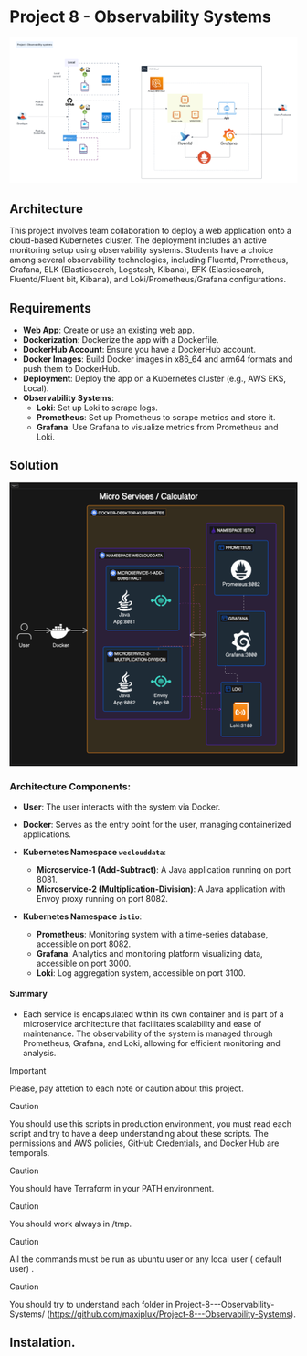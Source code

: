# Project 8 - Observability Systems

![Micro Services Calculator Architecture](DevOps%20-%20Project%20-%20Observability%20Systems.png)

## Architecture

This project involves team collaboration to deploy a web application onto a cloud-based Kubernetes cluster. The deployment includes an active monitoring setup using observability systems. Students have a choice among several observability technologies, including Fluentd, Prometheus, Grafana, ELK (Elasticsearch, Logstash, Kibana), EFK (Elasticsearch, Fluentd/Fluent bit, Kibana), and Loki/Prometheus/Grafana configurations.

## Requirements

- **Web App**: Create or use an existing web app.
- **Dockerization**: Dockerize the app with a Dockerfile.
- **DockerHub Account**: Ensure you have a DockerHub account.
- **Docker Images**: Build Docker images in x86_64 and arm64 formats and push them to DockerHub.
- **Deployment**: Deploy the app on a Kubernetes cluster (e.g., AWS EKS, Local).
- **Observability Systems**:
  - **Loki**: Set up Loki to scrape logs.
  - **Prometheus**: Set up Prometheus to scrape metrics and store it.
  - **Grafana**: Use Grafana to visualize metrics from Prometheus and Loki.

## Solution
![Technical desing solution](diagram-export-3-30-2024-11_11_35-PM.png)
### Architecture Components:

- **User**: The user interacts with the system via Docker.
- **Docker**: Serves as the entry point for the user, managing containerized applications.
- **Kubernetes Namespace `weclouddata`**:
  - **Microservice-1 (Add-Subtract)**: A Java application running on port 8081.
  - **Microservice-2 (Multiplication-Division)**: A Java application with Envoy proxy running on port 8082.

- **Kubernetes Namespace `istio`**:
  - **Prometheus**: Monitoring system with a time-series database, accessible on port 8082.
  - **Grafana**: Analytics and monitoring platform visualizing data, accessible on port 3000.
  - **Loki**: Log aggregation system, accessible on port 3100.

#### Summary
 - Each service is encapsulated within its own container and is part of a microservice architecture that facilitates scalability and ease of maintenance. The observability of the system is managed through Prometheus, Grafana, and Loki, allowing for efficient monitoring and analysis.


> [!IMPORTANT]
> Please, pay attetion to each note or caution about this project.

> [!CAUTION]
> You should use this scripts in production environment, you must read each script and try to have a deep understanding about these scripts. The permissions and AWS policies, GitHub Credentials, and Docker Hub are temporals.  


> [!CAUTION]
> You should have Terraform in your PATH environment.

> [!CAUTION]
>	You should work always in /tmp.

> [!CAUTION]
>	All the commands must be run as ubuntu user or any local user ( default user) .

> [!CAUTION]
> You should try to understand each folder in Project-8---Observability-Systems/ (https://github.com/maxiplux/Project-8---Observability-Systems).

## Instalation.

